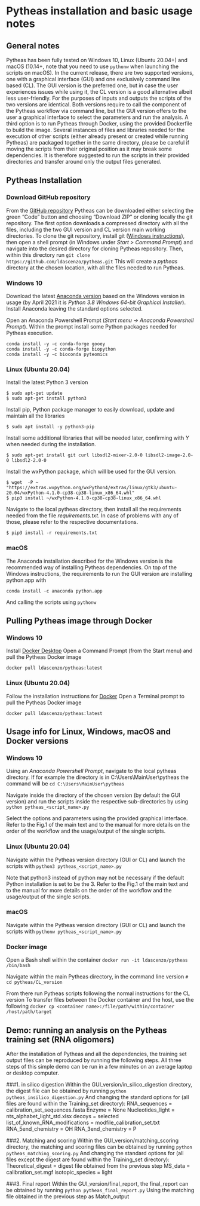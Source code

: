 # Pytheas installation and basic usage notes

## General notes
Pytheas has been fully tested on Windows 10, Linux (Ubuntu 20.04+) and macOS (10.14+, note that you need to use `pythonw` when launching the scripts on macOS). In the current release, there are two supported versions, one with a graphical interface (GUI) and one exclusively command line based (CL). The GUI version is the preferred one, but in case the user experiences issues while using it, the CL version is a good alternative albeit less user-friendly. For the purposes of inputs and outputs the scripts of the two versions are identical. Both versions require to call the component of the Pytheas workflow via command line, but the GUI version offers to the user a graphical interface to select the parameters and run the analysis. A third option is to run Pytheas through Docker, using the provided Dockerfile to build the image. 
Several instances of files and libraries needed for the execution of other scripts (either already present or created while running Pytheas) are packaged together in the same directory, please be careful if moving the scripts from their original position as it may break some dependencies. It is therefore suggested to run the scripts in their provided directories and transfer around only the output files generated.

## Pytheas Installation
### Download GitHub repository
From the [GitHub repository](https://github.com/ldascenzo/pytheas) Pytheas can be downloaded either selecting the green “Code” button and choosing “Download ZIP” or cloning locally the git repository. The first option downloads a compressed directory with all the files, including the two GUI version and CL version main working directories. To clone the git repository, install git ([Windows instructions](https://git-scm.com/download/win)), then open a shell prompt (in Windows under *Start > Command Prompt*) and navigate into the desired directory for cloning Pytheas repository. Then, within this directory run `git clone https://github.com/ldascenzo/pytheas.git`
This will create a *pytheas* directory at the chosen location, with all the files needed to run Pytheas.

### Windows 10  
Download the latest [Anaconda version](https://docs.anaconda.com/anaconda/install/) based on the Windows version in usage (by April 2021 it is *Python 3.8 Windows 64-bit Graphical Installer*).
Install Anaconda leaving the standard options selected. 

Open an Anaconda Powershell Prompt (*Start menu -> Anaconda Powershell Prompt*).
Within the prompt install some Python packages needed for Pytheas execution.
```
conda install -y -c conda-forge gooey
conda install -y -c conda-forge biopython
conda install -y -c bioconda pyteomics
```

### Linux (Ubuntu 20.04)
Install the latest Python 3 version
```
$ sudo apt-get update
$ sudo apt-get install python3
```

Install pip, Python package manager to easily download, update and maintain all the libraries
```
$ sudo apt install -y python3-pip
```

Install some additional libraries that will be needed later, confirming with *Y* when needed during the installation. 
```
$ sudo apt-get install git curl libsdl2-mixer-2.0-0 libsdl2-image-2.0-0 libsdl2-2.0-0
```

Install the wxPython package, which will be used for the GUI version. 
```
$ wget  -P ~ "https://extras.wxpython.org/wxPython4/extras/linux/gtk3/ubuntu-20.04/wxPython-4.1.0-cp38-cp38-linux_x86_64.whl"
$ pip3 install ~/wxPython-4.1.0-cp38-cp38-linux_x86_64.whl
```

Navigate to the local pytheas directory, then install all the requirements needed from the file *requirements.txt*. In case of problems with any of those, please refer to the respective documentations. 
```
$ pip3 install -r requirements.txt
```

### macOS 
The Anaconda installation described for the Windows version is the recommended way of installing Pytheas dependencies. On top of the Windows instructions, the requirements to run the GUI version are installing python.app with

```conda install -c anaconda python.app```

And calling the scripts using `pythonw` 

## Pulling Pytheas image through Docker
### Windows 10
Install [Docker Desktop](https://hub.docker.com/editions/community/docker-ce-desktop-windows)
Open a Command Prompt (from the Start menu) and pull the Pytheas Docker image
```
docker pull ldascenzo/pytheas:latest
```

### Linux (Ubuntu 20.04)
Follow the installation instructions for [Docker](https://docs.docker.com/engine/install/ubuntu/)
Open a Terminal prompt to pull the Pytheas Docker image
```
docker pull ldascenzo/pytheas:latest
```

## Usage info for Linux, Windows, macOS and Docker versions
### Windows 10
Using an *Anaconda Powershell Prompt*, navigate to the local pytheas directory. If for example the directory is in C:\Users\MainUser\pytheas the command will be
`cd C:\Users\MainUser\pytheas`

Navigate inside the directory of the chosen version (by default the GUI version) and run the scripts inside the respective sub-directories by using 
```python pytheas_<script_name>.py```

Select the options and parameters using the provided graphical interface. Refer to the Fig.1 of the main text and to the manual for more details on the order of the workflow and the usage/output of the single scripts.
### Linux (Ubuntu 20.04)
Navigate within the Pytheas version directory (GUI or CL) and launch the scripts with 
```python3 pytheas_<script_name>.py```

Note that python3 instead of python may not be necessary if the default Python installation is set to be the 3. Refer to the Fig.1 of the main text and to the manual for more details on the order of the workflow and the usage/output of the single scripts.

### macOS
Navigate within the Pytheas version directory (GUI or CL) and launch the scripts with 
```pythonw pytheas_<script_name>.py```

### Docker image
Open a Bash shell within the container 
```docker run -it ldascenzo/pytheas /bin/bash```

Navigate within the main Pytheas directory, in the command line version
```# cd pytheas/CL_version```

From there run Pytheas scripts following the normal instructions for the CL version
To transfer files between the Docker container and the host, use the following
```docker cp <container name>:/file/path/within/container /host/path/target```


## Demo: running an analysis on the Pytheas training set (RNA oligomers)
After the installation of Pytheas and all the dependencies, the training set output files can be reproduced by running the following steps. All three steps of this simple demo can be run in a few minutes on an average laptop or desktop computer. 

###1. in silico digestion
Within the GUI_version/in_silico_digestion directory, the digest file can be obtained by running 
```python pytheas_insilico_digestion.py```
And changing the standard options for (all files are found within the Training_set directory):
RNA_sequences = calibration_set_sequences.fasta 
Enzyme = None
Nucleotides_light = nts_alphabet_light_std.xlsx
decoys = selected
list_of_known_RNA_modifications = modfile_calibration_set.txt
RNA_5end_chemistry = OH
RNA_3end_chemistry = P

###2. Matching and scoring
Within the GUI_version/matching_scoring directory, the matching and scoring files can be obtained by running 
```python pytheas_matching_scoring.py```
And changing the standard options for (all files except the digest are found within the Training_set directory):
Theoretical_digest = digest file obtained from the previous step
MS_data = calibration_set.mgf
isotopic_species = light

###3. Final report
Within the GUI_version/final_report, the final_report can be obtained by running
```python pytheas_final_report.py```
Using the matching file obtained in the previous step as Match_output
